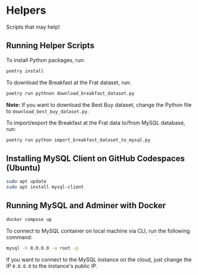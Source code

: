 # Helpers

Scripts that may help!

## Running Helper Scripts

To install Python packages, run:

```bash
poetry install
```

To download the Breakfast at the Frat dataset, run:

```bash
poetry run pythnon download_breakfast_dataset.py
```

**Note:** If you want to download the Best Buy dataset, change the Python file to `download_best_buy_dataset.py`.

To import/export the Breakfast at the Frat data to/from MySQL database, run:

```bash
poetry run python import_breakfast_dataset_to_mysql.py
```

## Installing MySQL Client on GitHub Codespaces (Ubuntu)

```bash
sudo apt update
sudo apt install mysql-client
```

## Running MySQL and Adminer with Docker

```bash
docker compose up
```

To connect to MySQL container on local machine via CLI, run the following command:

```bash
mysql -h 0.0.0.0 -u root -p
```

If you want to connect to the MySQL instance on the cloud, just change the IP `0.0.0.0` to the instance's public IP.

